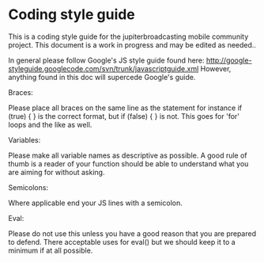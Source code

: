 Coding style guide
==================

This is a coding style guide for the jupiterbroadcasting mobile community project.
This document is a work in progress and may be edited as needed..

In general please follow Google's JS style guide found here: http://google-styleguide.googlecode.com/svn/trunk/javascriptguide.xml
However, anything found in this doc will supercede Google's guide. 

Braces: 

Please place all braces on the same line as the statement for instance
  if (true) {
  }
is the correct format, but 
  if (false)
  {
  }
is not. This goes for 'for' loops and the like as well. 

Variables:

Please make all variable names as descriptive as possible. A good rule of thumb is a reader of your function should be able to understand what you are aiming for without asking.


Semicolons:

Where applicable end your JS lines with a semicolon.

Eval:

Please do not use this unless you have a good reason that you are prepared to defend. There acceptable uses for eval() but we should keep it to a minimum if at all possible.  